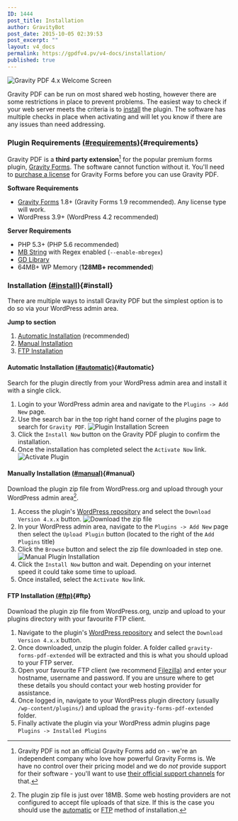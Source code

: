 ```yaml
---
ID: 1444
post_title: Installation
author: GravityBot
post_date: 2015-10-05 02:39:53
post_excerpt: ""
layout: v4_docs
permalink: https://gpdfv4.pv/v4-docs/installation/
published: true
---
```

![Gravity PDF 4.x Welcome Screen](https://gpdfv4.pv/app/uploads/2015/10/welcome-screen.png)

Gravity PDF can be run on most shared web hosting, however there are some restrictions in place to prevent problems. The easiest way to check if your web server meets the criteria is to [install](#install) the plugin. The software has multiple checks in place when activating and will let you know if there are any issues than need addressing. 

### Plugin Requirements [(#requirements)](#requirements){#requirements}
Gravity PDF is a **third party extension**[^1] for the popular premium forms plugin, [Gravity Forms](https://www.e-junkie.com/ecom/gb.php?cl=54585&c=ib&aff=235154). The software cannot function without it. You'll need to [purchase a license](https://www.e-junkie.com/ecom/gb.php?cl=54585&c=ib&aff=235154) for Gravity Forms before you can use Gravity PDF.

**Software Requirements**

* [Gravity Forms](https://www.e-junkie.com/ecom/gb.php?cl=54585&c=ib&aff=235154) 1.8+ (Gravity Forms 1.9 recommended). Any license type will work.
* WordPress 3.9+ (WordPress 4.2 recommended)

**Server Requirements**

* PHP 5.3+ (PHP 5.6 recommended)
* [MB String](http://www.php.net/manual/en/mbstring.installation.php) with Regex enabled (`--enable-mbregex`)
* [GD Library](http://www.php.net/manual/en/image.installation.php)
* 64MB+ WP Memory (**128MB+ recommended**)

### Installation [(#install)](#install){#install}
There are multiple ways to install Gravity PDF but the simplest option is to do so via your WordPress admin area.

**Jump to section**

1. [Automatic Installation](#automatic) (recommended)
1. [Manual Installation](#manual)
1. [FTP Installation](#ftp)

#### Automatic Installation [(#automatic)](#automatic){#automatic}

Search for the plugin directly from your WordPress admin area and install it with a single click.

1. Login to your WordPress admin area and navigate to the `Plugins -> Add New` page.
1. Use the search bar in the top right hand corner of the plugins page to search for `Gravity PDF`.
   ![Plugin Installation Screen](https://gpdfv4.pv/app/uploads/2015/10/automatic-install.png)
1. Click the `Install Now` button on the Gravity PDF plugin to confirm the installation. 
1. Once the installation has completed select the `Activate Now` link. 
   ![Activate Plugin](https://gpdfv4.pv/app/uploads/2015/10/activate-gravity-pdf.png)

#### Manually Installation [(#manual)](#manual){#manual}

Download the plugin zip file from WordPress.org and upload through your WordPress admin area[^2].

1. Access the plugin's [WordPress repository](https://wordpress.org/plugins/gravity-forms-pdf-extended/) and select the `Download Version 4.x.x` button.
   ![Download the zip file](https://gpdfv4.pv/app/uploads/2015/10/download-plugin.png)
1. In your WordPress admin area, navigate to the `Plugins -> Add New` page then select the `Upload Plugin` button (located to the right of the `Add Plugins` title)
1. Click the `Browse` button and select the zip file downloaded in step one. 
   ![Manual Plugin Installation](https://gpdfv4.pv/app/uploads/2015/10/manual-plugin-installation.png)
1. Click the `Install Now` button and wait. Depending on your internet speed it could take some time to upload.
1. Once installed, select the `Activate Now` link.

#### FTP Installation [(#ftp)](#ftp){#ftp}

Download the plugin zip file from WordPress.org, unzip and upload to your plugins directory with your favourite FTP client.

1. Navigate to the plugin's [WordPress repository](https://wordpress.org/plugins/gravity-forms-pdf-extended/) and select the `Download Version 4.x.x` button.
1. Once downloaded, unzip the plugin folder. A folder called `gravity-forms-pdf-extended` will be extracted and this is what you should upload to your FTP server.
1. Open your favourite FTP client (we recommend [Filezilla](https://filezilla-project.org/)) and enter your hostname, username and password. If you are unsure where to get these details you should contact your web hosting provider for assistance.
1. Once logged in, navigate to your WordPress plugin directory (usually `/wp-content/plugins/`) and upload the `gravity-forms-pdf-extended` folder. 
1. Finally activate the plugin via your WordPress admin plugins page `Plugins -> Installed Plugins`


[^1]: Gravity PDF is not an official Gravity Forms add on - we're an independent company who love how powerful Gravity Forms is. We have no control over their pricing model and we do *not* provide support for their software - you'll want to use [their official support channels](https://www.gravityhelp.com/support/) for that. 

[^2]: The plugin zip file is just over 18MB. Some web hosting providers are not configured to accept file uploads of that size. If this is the case you should use the [automatic](#automatic) or [FTP](#ftp) method of installation.
